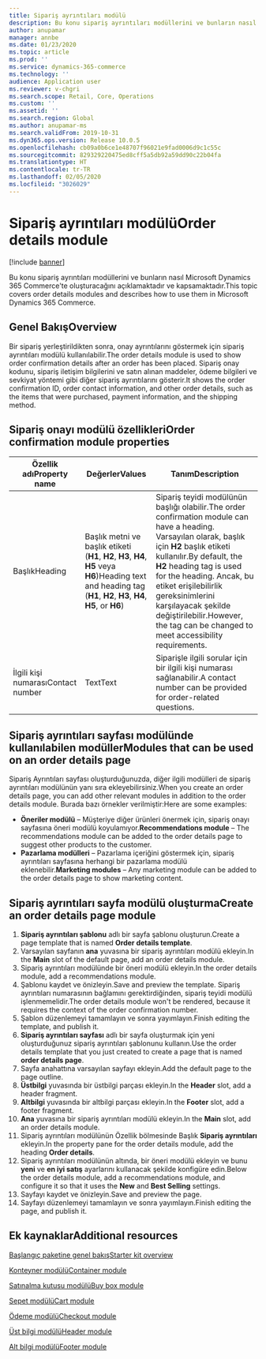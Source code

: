 ```yaml
---
title: Sipariş ayrıntıları modülü
description: Bu konu sipariş ayrıntıları modüllerini ve bunların nasıl Microsoft Dynamics 365 Commerce'te oluşturacağını açıklamaktadır ve kapsamaktadır.
author: anupamar
manager: annbe
ms.date: 01/23/2020
ms.topic: article
ms.prod: ''
ms.service: dynamics-365-commerce
ms.technology: ''
audience: Application user
ms.reviewer: v-chgri
ms.search.scope: Retail, Core, Operations
ms.custom: ''
ms.assetid: ''
ms.search.region: Global
ms.author: anupamar-ms
ms.search.validFrom: 2019-10-31
ms.dyn365.ops.version: Release 10.0.5
ms.openlocfilehash: cb09a0b6ce1e48707f96021e9fad0006d9c1c55c
ms.sourcegitcommit: 829329220475ed8cff5a5db92a59dd90c22b04fa
ms.translationtype: HT
ms.contentlocale: tr-TR
ms.lasthandoff: 02/05/2020
ms.locfileid: "3026029"
---
```

# <a name="order-details-module"></a><span data-ttu-id="fcbea-103">Sipariş ayrıntıları modülü</span><span class="sxs-lookup"><span data-stu-id="fcbea-103">Order details module</span></span>


[!include [banner](includes/banner.md)]

<span data-ttu-id="fcbea-104">Bu konu sipariş ayrıntıları modüllerini ve bunların nasıl Microsoft Dynamics 365 Commerce'te oluşturacağını açıklamaktadır ve kapsamaktadır.</span><span class="sxs-lookup"><span data-stu-id="fcbea-104">This topic covers order details modules and describes how to use them in Microsoft Dynamics 365 Commerce.</span></span>

## <a name="overview"></a><span data-ttu-id="fcbea-105">Genel Bakış</span><span class="sxs-lookup"><span data-stu-id="fcbea-105">Overview</span></span>

<span data-ttu-id="fcbea-106">Bir sipariş yerleştirildikten sonra, onay ayrıntılarını göstermek için sipariş ayrıntıları modülü kullanılabilir.</span><span class="sxs-lookup"><span data-stu-id="fcbea-106">The order details module is used to show order confirmation details after an order has been placed.</span></span> <span data-ttu-id="fcbea-107">Sipariş onay kodunu, sipariş iletişim bilgilerini ve satın alınan maddeler, ödeme bilgileri ve sevkiyat yöntemi gibi diğer sipariş ayrıntılarını gösterir.</span><span class="sxs-lookup"><span data-stu-id="fcbea-107">It shows the order confirmation ID, order contact information, and other order details, such as the items that were purchased, payment information, and the shipping method.</span></span>

## <a name="order-confirmation-module-properties"></a><span data-ttu-id="fcbea-108">Sipariş onayı modülü özellikleri</span><span class="sxs-lookup"><span data-stu-id="fcbea-108">Order confirmation module properties</span></span>

| <span data-ttu-id="fcbea-109">Özellik adı</span><span class="sxs-lookup"><span data-stu-id="fcbea-109">Property name</span></span>  | <span data-ttu-id="fcbea-110">Değerler</span><span class="sxs-lookup"><span data-stu-id="fcbea-110">Values</span></span> | <span data-ttu-id="fcbea-111">Tanım</span><span class="sxs-lookup"><span data-stu-id="fcbea-111">Description</span></span> |
|----------------|--------|-------------|
| <span data-ttu-id="fcbea-112">Başlık</span><span class="sxs-lookup"><span data-stu-id="fcbea-112">Heading</span></span>        | <span data-ttu-id="fcbea-113">Başlık metni ve başlık etiketi (**H1**, **H2**, **H3**, **H4**, **H5** veya **H6**)</span><span class="sxs-lookup"><span data-stu-id="fcbea-113">Heading text and heading tag (**H1**, **H2**, **H3**, **H4**, **H5**, or **H6**)</span></span> | <span data-ttu-id="fcbea-114">Sipariş teyidi modülünün başlığı olabilir.</span><span class="sxs-lookup"><span data-stu-id="fcbea-114">The order confirmation module can have a heading.</span></span> <span data-ttu-id="fcbea-115">Varsayılan olarak, başlık için **H2** başlık etiketi kullanılır.</span><span class="sxs-lookup"><span data-stu-id="fcbea-115">By default, the **H2** heading tag is used for the heading.</span></span> <span data-ttu-id="fcbea-116">Ancak, bu etiket erişilebilirlik gereksinimlerini karşılayacak şekilde değiştirilebilir.</span><span class="sxs-lookup"><span data-stu-id="fcbea-116">However, the tag can be changed to meet accessibility requirements.</span></span> |
| <span data-ttu-id="fcbea-117">İlgili kişi numarası</span><span class="sxs-lookup"><span data-stu-id="fcbea-117">Contact number</span></span> | <span data-ttu-id="fcbea-118">Text</span><span class="sxs-lookup"><span data-stu-id="fcbea-118">Text</span></span> | <span data-ttu-id="fcbea-119">Siparişle ilgili sorular için bir ilgili kişi numarası sağlanabilir.</span><span class="sxs-lookup"><span data-stu-id="fcbea-119">A contact number can be provided for order-related questions.</span></span> |

## <a name="modules-that-can-be-used-on-an-order-details-page"></a><span data-ttu-id="fcbea-120">Sipariş ayrıntıları sayfası modülünde kullanılabilen modüller</span><span class="sxs-lookup"><span data-stu-id="fcbea-120">Modules that can be used on an order details page</span></span>

<span data-ttu-id="fcbea-121">Sipariş Ayrıntıları sayfası oluşturduğunuzda, diğer ilgili modülleri de sipariş ayrıntıları modülünün yanı sıra ekleyebilirsiniz.</span><span class="sxs-lookup"><span data-stu-id="fcbea-121">When you create an order details page, you can add other relevant modules in addition to the order details module.</span></span> <span data-ttu-id="fcbea-122">Burada bazı örnekler verilmiştir:</span><span class="sxs-lookup"><span data-stu-id="fcbea-122">Here are some examples:</span></span>

- <span data-ttu-id="fcbea-123">**Öneriler modülü** – Müşteriye diğer ürünleri önermek için, sipariş onayı sayfasına öneri modülü koyulamıyor.</span><span class="sxs-lookup"><span data-stu-id="fcbea-123">**Recommendations module** – The recommendations module can be added to the order details page to suggest other products to the customer.</span></span>
- <span data-ttu-id="fcbea-124">**Pazarlama modülleri** – Pazarlama içeriğini göstermek için, sipariş ayrıntıları sayfasına herhangi bir pazarlama modülü eklenebilir.</span><span class="sxs-lookup"><span data-stu-id="fcbea-124">**Marketing modules** – Any marketing module can be added to the order details page to show marketing content.</span></span>

## <a name="create-an-order-details-page-module"></a><span data-ttu-id="fcbea-125">Sipariş ayrıntıları sayfa modülü oluşturma</span><span class="sxs-lookup"><span data-stu-id="fcbea-125">Create an order details page module</span></span>

1. <span data-ttu-id="fcbea-126">**Sipariş ayrıntıları şablonu** adlı bir sayfa şablonu oluşturun.</span><span class="sxs-lookup"><span data-stu-id="fcbea-126">Create a page template that is named **Order details template**.</span></span>
1. <span data-ttu-id="fcbea-127">Varsayılan sayfanın **ana** yuvasına bir sipariş ayrıntıları modülü ekleyin.</span><span class="sxs-lookup"><span data-stu-id="fcbea-127">In the **Main** slot of the default page, add an order details module.</span></span>
1. <span data-ttu-id="fcbea-128">Sipariş ayrıntıları modülünde bir öneri modülü ekleyin.</span><span class="sxs-lookup"><span data-stu-id="fcbea-128">In the order details module, add a recommendations module.</span></span>
1. <span data-ttu-id="fcbea-129">Şablonu kaydet ve önizleyin.</span><span class="sxs-lookup"><span data-stu-id="fcbea-129">Save and preview the template.</span></span> <span data-ttu-id="fcbea-130">Sipariş ayrıntıları numarasının bağlamını gerektirdiğinden, sipariş teyidi modülü işlenmemelidir.</span><span class="sxs-lookup"><span data-stu-id="fcbea-130">The order details module won't be rendered, because it requires the context of the order confirmation number.</span></span>
1. <span data-ttu-id="fcbea-131">Şablon düzenlemeyi tamamlayın ve sonra yayımlayın.</span><span class="sxs-lookup"><span data-stu-id="fcbea-131">Finish editing the template, and publish it.</span></span>
1. <span data-ttu-id="fcbea-132">**Sipariş ayrıntıları sayfası** adlı bir sayfa oluşturmak için yeni oluşturduğunuz sipariş ayrıntıları şablonunu kullanın.</span><span class="sxs-lookup"><span data-stu-id="fcbea-132">Use the order details template that you just created to create a page that is named **order details page**.</span></span>
1. <span data-ttu-id="fcbea-133">Sayfa anahattına varsayılan sayfayı ekleyin.</span><span class="sxs-lookup"><span data-stu-id="fcbea-133">Add the default page to the page outline.</span></span>
1. <span data-ttu-id="fcbea-134">**Üstbilgi** yuvasında bir üstbilgi parçası ekleyin.</span><span class="sxs-lookup"><span data-stu-id="fcbea-134">In the **Header** slot, add a header fragment.</span></span>
1. <span data-ttu-id="fcbea-135">**Altbilgi** yuvasında bir altbilgi parçası ekleyin.</span><span class="sxs-lookup"><span data-stu-id="fcbea-135">In the **Footer** slot, add a footer fragment.</span></span>
1. <span data-ttu-id="fcbea-136">**Ana** yuvasına bir sipariş ayrıntıları modülü ekleyin.</span><span class="sxs-lookup"><span data-stu-id="fcbea-136">In the **Main** slot, add an order details module.</span></span>
1. <span data-ttu-id="fcbea-137">Sipariş ayrıntıları modülünün Özellik bölmesinde Başlık **Sipariş ayrıntıları** ekleyin.</span><span class="sxs-lookup"><span data-stu-id="fcbea-137">In the property pane for the order details module, add the heading **Order details**.</span></span>
1. <span data-ttu-id="fcbea-138">Sipariş ayrıntıları modülünün altında, bir öneri modülü ekleyin ve bunu **yeni** ve **en iyi satış** ayarlarını kullanacak şekilde konfigüre edin.</span><span class="sxs-lookup"><span data-stu-id="fcbea-138">Below the order details module, add a recommendations module, and configure it so that it uses the **New** and **Best Selling** settings.</span></span>
1. <span data-ttu-id="fcbea-139">Sayfayı kaydet ve önizleyin.</span><span class="sxs-lookup"><span data-stu-id="fcbea-139">Save and preview the page.</span></span>
1. <span data-ttu-id="fcbea-140">Sayfayı düzenlemeyi tamamlayın ve sonra yayımlayın.</span><span class="sxs-lookup"><span data-stu-id="fcbea-140">Finish editing the page, and publish it.</span></span>

## <a name="additional-resources"></a><span data-ttu-id="fcbea-141">Ek kaynaklar</span><span class="sxs-lookup"><span data-stu-id="fcbea-141">Additional resources</span></span>

[<span data-ttu-id="fcbea-142">Başlangıç paketine genel bakış</span><span class="sxs-lookup"><span data-stu-id="fcbea-142">Starter kit overview</span></span>](starter-kit-overview.md)

[<span data-ttu-id="fcbea-143">Konteyner modülü</span><span class="sxs-lookup"><span data-stu-id="fcbea-143">Container module</span></span>](add-container-module.md)

[<span data-ttu-id="fcbea-144">Satınalma kutusu modülü</span><span class="sxs-lookup"><span data-stu-id="fcbea-144">Buy box module</span></span>](add-buy-box.md)

[<span data-ttu-id="fcbea-145">Sepet modülü</span><span class="sxs-lookup"><span data-stu-id="fcbea-145">Cart module</span></span>](add-cart-module.md)

[<span data-ttu-id="fcbea-146">Ödeme modülü</span><span class="sxs-lookup"><span data-stu-id="fcbea-146">Checkout module</span></span>](add-checkout-module.md)

[<span data-ttu-id="fcbea-147">Üst bilgi modülü</span><span class="sxs-lookup"><span data-stu-id="fcbea-147">Header module</span></span>](author-header-module.md)

[<span data-ttu-id="fcbea-148">Alt bilgi modülü</span><span class="sxs-lookup"><span data-stu-id="fcbea-148">Footer module</span></span>](author-footer-module.md)
